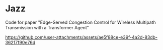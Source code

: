 # Jazz
Code for paper "Edge-Served Congestion Control for Wireless Multipath Transmission with a Transformer Agent"


https://github.com/user-attachments/assets/ae5f88ce-e39f-4a2d-83db-36217f90e76d

